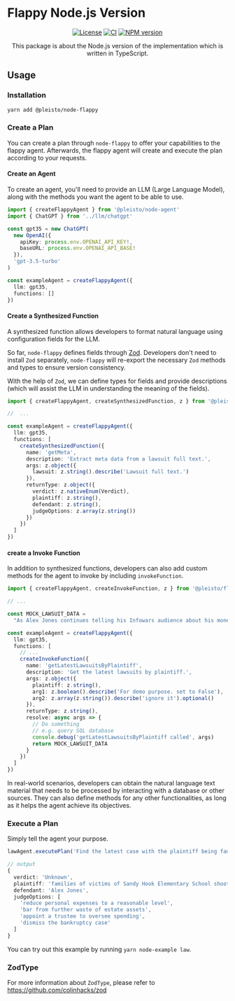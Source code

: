 # Flappy Node.js Version

<div align="center">

[![License](https://img.shields.io/github/license/pleisto/flappy.svg)](https://raw.githubusercontent.com/pleisto/flappy/main/LICENSE)
[![CI](https://img.shields.io/github/actions/workflow/status/pleisto/flappy/nodejs-build.yml.svg)](https://github.com/pleisto/flappy/actions/workflows/nodejs-build.yml)
[![NPM version](https://img.shields.io/npm/v/@pleisto/node-flappy.svg)](https://npmjs.org/package/@pleisto/node-flappy)

This package is about the Node.js version of the implementation which is written in TypeScript.

</div>

## Usage

### Installation

```bash
yarn add @pleisto/node-flappy
```

### Create a Plan

You can create a plan through `node-flappy` to offer your capabilities to the flappy agent. Afterwards, the flappy agent will create and execute the plan according to your requests.

#### Create an Agent

To create an agent, you'll need to provide an LLM (Large Language Model), along with the methods you want the agent to be able to use.

```ts
import { createFlappyAgent } from '@pleisto/node-agent'
import { ChatGPT } from '../llm/chatgpt'

const gpt35 = new ChatGPT(
  new OpenAI({
    apiKey: process.env.OPENAI_API_KEY!,
    baseURL: process.env.OPENAI_API_BASE!
  }),
  'gpt-3.5-turbo'
)

const exampleAgent = createFlappyAgent({
  llm: gpt35,
  functions: []
})
```

#### Create a Synthesized Function

A synthesized function allows developers to format natural language using configuration fields for the LLM.

So far, `node-flappy` defines fields through [Zod](https://github.com/colinhacks/zod). Developers don't need to install `Zod` separately, `node-flappy` will re-export the necessary `Zod` methods and types to ensure version consistency.

With the help of `Zod`, we can define types for fields and provide descriptions (which will assist the LLM in understanding the meaning of the fields).

```ts
import { createFlappyAgent, createSynthesizedFunction, z } from '@pleisto/node-agent'

//  ...

const exampleAgent = createFlappyAgent({
  llm: gpt35,
  functions: [
    createSynthesizedFunction({
      name: 'getMeta',
      description: 'Extract meta data from a lawsuit full text.',
      args: z.object({
        lawsuit: z.string().describe('Lawsuit full text.')
      }),
      returnType: z.object({
        verdict: z.nativeEnum(Verdict),
        plaintiff: z.string(),
        defendant: z.string(),
        judgeOptions: z.array(z.string())
      })
    })
  ]
})
```

#### create a Invoke Function

In addition to synthesized functions, developers can also add custom methods for the agent to invoke by including `invokeFunction`.

```ts
import { createFlappyAgent, createInvokeFunction, z } from '@pleisto/flappy-agent'

// ...

const MOCK_LAWSUIT_DATA =
  "As Alex Jones continues telling his Infowars audience about his money problems and pleads for them to buy his products, his own documents show life is not all that bad — his net worth is around $14 million and his personal spending topped $93,000 in July alone, including thousands of dollars on meals and entertainment. The conspiracy theorist and his lawyers file monthly financial reports in his personal bankruptcy case, and the latest one has struck a nerve with the families of victims of Sandy Hook Elementary School shooting. They're still seeking the $1.5 billion they won last year in lawsuits against Jones and his media company for repeatedly calling the 2012 massacre a hoax on his shows. “It is disturbing that Alex Jones continues to spend money on excessive household expenditures and his extravagant lifestyle when that money rightfully belongs to the families he spent years tormenting,” said Christopher Mattei, a Connecticut lawyer for the families. “The families are increasingly concerned and will continue to contest these matters in court.” In an Aug. 29 court filing, lawyers for the families said that if Jones doesn’t reduce his personal expenses to a “reasonable” level, they will ask the bankruptcy judge to bar him from “further waste of estate assets,” appoint a trustee to oversee his spending, or dismiss the bankruptcy case. On his Infowars show Tuesday, Jones said he’s not doing anything wrong."

const exampleAgent = createFlappyAgent({
  llm: gpt35,
  functions: [
    // ...
    createInvokeFunction({
      name: 'getLatestLawsuitsByPlaintiff',
      description: 'Get the latest lawsuits by plaintiff.',
      args: z.object({
        plaintiff: z.string(),
        arg1: z.boolean().describe('For demo purpose. set to False'),
        arg2: z.array(z.string()).describe('ignore it').optional()
      }),
      returnType: z.string(),
      resolve: async args => {
        // Do something
        // e.g. query SQL database
        console.debug('getLatestLawsuitsByPlaintiff called', args)
        return MOCK_LAWSUIT_DATA
      }
    })
  ]
})
```

In real-world scenarios, developers can obtain the natural language text material that needs to be processed by interacting with a database or other sources. They can also define methods for any other functionalities, as long as it helps the agent achieve its objectives.

### Execute a Plan

Simply tell the agent your purpose.

```ts
lawAgent.executePlan('Find the latest case with the plaintiff being families of victims and return its metadata.')

// output
{
  verdict: 'Unknown',
  plaintiff: 'families of victims of Sandy Hook Elementary School shooting',
  defendant: 'Alex Jones',
  judgeOptions: [
    'reduce personal expenses to a reasonable level',
    'bar from further waste of estate assets',
    'appoint a trustee to oversee spending',
    'dismiss the bankruptcy case'
  ]
}
```

You can try out this example by running `yarn node-example law`.

### ZodType

For more information about `ZodType`, please refer to https://github.com/colinhacks/zod
